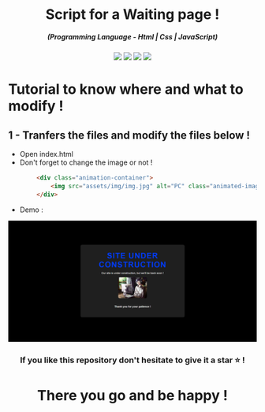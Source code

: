 <h1 align="center">Script for a Waiting page !</h1>
<em><h5 align="center">(Programming Language - Html | Css | JavaScript)</h5></em>

<p align="center">
  <img src="https://img.shields.io/github/stars/Kurama250/Waiting_page">
  <img src="https://img.shields.io/github/license/Kurama250/Waiting_page">
  <img src="https://img.shields.io/github/repo-size/Kurama250/Waiting_page">
  <img src="https://img.shields.io/badge/stability-stable-green">
</p>

# Tutorial to know where and what to modify !

## 1 - Tranfers the files and modify the files below !

- Open index.html
- Don't forget to change the image or not !

```html
        <div class="animation-container">
            <img src="assets/img/img.jpg" alt="PC" class="animated-image"> <!-- This line changes the image ! -->
        </div>
```

- Demo : 

![alt text](https://github.com/Kurama250/Waiting_page/blob/main/waiting.png?raw=true)

<h3 align="center">If you like this repository don't hesitate to give it a star ⭐ !</h3>
<h1 align="center">There you go and be happy !</h1>
